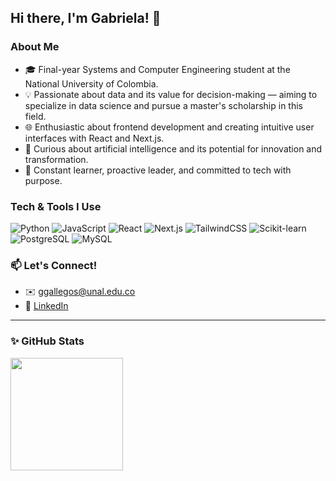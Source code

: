 
## Hi there, I'm Gabriela! 👋

### About Me
- 🎓 Final-year Systems and Computer Engineering student at the National University of Colombia.
- 💡 Passionate about data and its value for decision-making — aiming to specialize in data science and pursue a master's scholarship in this field.
- 🌐 Enthusiastic about frontend development and creating intuitive user interfaces with React and Next.js.
- 🤖 Curious about artificial intelligence and its potential for innovation and transformation.
- 🧠 Constant learner, proactive leader, and committed to tech with purpose.

### Tech & Tools I Use
![Python](https://img.shields.io/badge/Python-3776AB?style=flat&logo=python&logoColor=white)
![JavaScript](https://img.shields.io/badge/JavaScript-F7DF1E?style=flat&logo=javascript&logoColor=black)
![React](https://img.shields.io/badge/React-20232a?style=flat&logo=react&logoColor=61dafb)
![Next.js](https://img.shields.io/badge/Next.js-black?style=flat&logo=next.js)
![TailwindCSS](https://img.shields.io/badge/TailwindCSS-38b2ac?style=flat&logo=tailwind-css&logoColor=white)
![Scikit-learn](https://img.shields.io/badge/scikit--learn-F7931E?style=flat&logo=scikit-learn&logoColor=white)
![PostgreSQL](https://img.shields.io/badge/PostgreSQL-316192?style=flat&logo=postgresql&logoColor=white)
![MySQL](https://img.shields.io/badge/MySQL-4479A1?style=flat&logo=mysql&logoColor=white)


### 📫 Let's Connect!
- ✉️ [ggallegos@unal.edu.co](mailto:ggallegos@unal.edu.co)  
- 💼 [LinkedIn](https://www.linkedin.com/in/gabriela-gallegos-rubio-46a668186/)

---

### ✨ GitHub Stats
<div>
  <img align="center" src="https://github-readme-stats.vercel.app/api/top-langs?username=ggallegosr&langs_count=8&layout=compact" height="180px"/>
</div>
